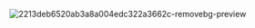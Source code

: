 

![2213deb6520ab3a8a004edc322a3662c-removebg-preview](https://github.com/user-attachments/assets/704a08cb-3e3d-47a9-ac63-0c105830c235)
















